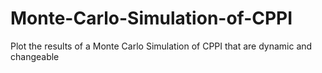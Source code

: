 # Monte-Carlo-Simulation-of-CPPI
Plot the results of a Monte Carlo Simulation of CPPI that are dynamic and changeable
